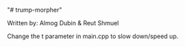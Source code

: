 "# trump-morpher" 

Written by: Almog Dubin & Reut Shmuel 

Change the t parameter in main.cpp to slow down/speed up.
